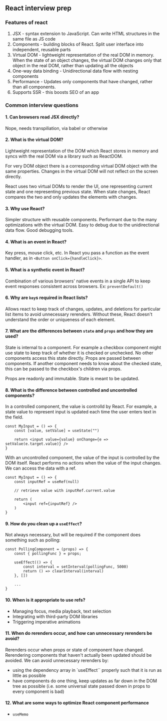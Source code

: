 ## React interview prep

### Features of react

1. JSX - syntax extension to JavaScript. Can write HTML structures in the same file as JS code
2. Components - building blocks of React. Split user interface into independent, reusable parts
3. Virtual DOM - lightweight representation of the real DOM in memory. When the state of an object changes, the virtual DOM changes only that object in the real DOM, rather than updating all the objects
4. One-way data binding - Unidirectional data flow with nesting components
5. Performance - Updates only components that have changed, rather than all components.
6. Supports SSR - this boosts SEO of an app

### Common interview questions

#### 1. Can browsers read JSX directly?

Nope, needs transpiliation, via babel or otherwise

#### 2. What is the virtual DOM?

Lightweight representation of the DOM which React stores in memory and syncs with the real DOM via a library such as ReactDOM.

For very DOM object there is a corresponding virtual DOM object with the same properties. Changes in the virtual DOM will not reflect on the screen directly.

React uses two virtual DOMs to render the UI, one representing current state and one representing previous state. When state changes, React compares the two and only updates the elements with changes.

#### 3. Why use React?

Simpler structure with reusable components. Performant due to the many optimizations with the virtual DOM. Easy to debug due to the unidirectional data flow. Good debugging tools.

#### 4. What is an event in React?

Key press, mouse click, etc. In React you pass a function as the event handler, as in `<Button onClick={handleClick}>`.

#### 5. What is a synthetic event in React?

Combination of various browsers' native events in a single API to keep event responses consistent across browsers. Ex: `preventDefault()`

#### 6. Why are `key`s required in React lists?

Allows react to keep track of changes, updates, and deletions for particular list items to avoid unnecessary rerenders. Without these, React doesn't understand the order or uniqueness of each element.

#### 7. What are the differences between `state` and `props` and how they are used?

State is internal to a component. For example a checkbox component might use state to keep track of whether it is checked or unchecked. No other components access this state directly. Props are passed between components. If another component needs to know about the checked state, this can be passed to the checkbox's children via props.

Props are readonly and immutable. State is meant to be updated.

#### 8. What is the difference between controlled and uncontrolled components?

In a controlled component, the value is controlld by React. For example, a state value to represent input is updated each time the user enters text in the field.

```
const MyInput = () => {
    const [value, setValue] = useState("")

    return <input value={value} onChange={e => setValue(e.target.value)} />
}
```

With an uncontrolled component, the value of the input is controlled by the DOM itself. React performs no actions when the value of the input changes. We can access the data with a ref.

```
const MyInput = () => {
    const inputRef = useRef(null)

    // retrieve value with inputRef.current.value

    return (
        <input ref={inputRef} />
    )
}
```

#### 9. How do you clean up a `useEffect`?

Not always necessary, but will be required if the component does something such as polling:

```
const PollingComponent = (props) => {
    const { pollingFunc } = props;

    useEffect(() => {
        const interval = setInterval(pollingFunc, 5000)
        return () => clearInterval(interval)
    }, [])

    ...
}
```

#### 10. When is it appropriate to use refs?

- Managing focus, media playback, text selection
- Integrating with third-party DOM libraries
- Triggering imperative animations

#### 11. When do rerenders occur, and how can unnecessary rerenders be avoid?

Rerenders occur when props or state of component have changed. Rerendering components that haven't actually been updated should be avoided. We can avoid unnecessary rerenders by:

- using the dependency array in `useEffect`` properly such that it is run as little as possible
- have components do one thing, keep updates as far down in the DOM tree as possible (i.e. some universal state passed down in props to every component is bad)

#### 12. What are some ways to optimize React component performance

- `useMemo`
